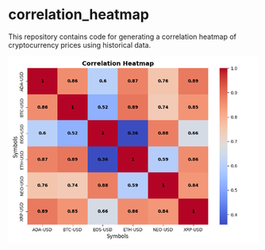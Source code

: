 # correlation_heatmap
This repository contains code for generating a correlation heatmap of cryptocurrency prices using historical data.

![Correlation Heatmap](example.png)

